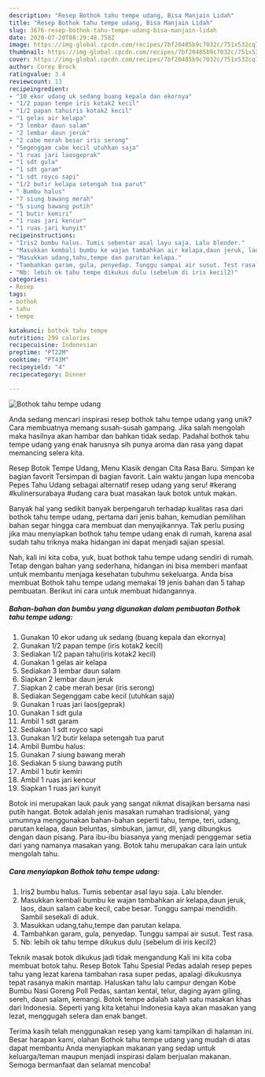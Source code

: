 ```yaml
---
description: "Resep Bothok tahu tempe udang, Bisa Manjain Lidah"
title: "Resep Bothok tahu tempe udang, Bisa Manjain Lidah"
slug: 3676-resep-bothok-tahu-tempe-udang-bisa-manjain-lidah
date: 2020-07-20T08:29:48.758Z
image: https://img-global.cpcdn.com/recipes/7bf20485b9c7032c/751x532cq70/bothok-tahu-tempe-udang-foto-resep-utama.jpg
thumbnail: https://img-global.cpcdn.com/recipes/7bf20485b9c7032c/751x532cq70/bothok-tahu-tempe-udang-foto-resep-utama.jpg
cover: https://img-global.cpcdn.com/recipes/7bf20485b9c7032c/751x532cq70/bothok-tahu-tempe-udang-foto-resep-utama.jpg
author: Corey Brock
ratingvalue: 3.4
reviewcount: 13
recipeingredient:
- "10 ekor udang uk sedang buang kepala dan ekornya"
- "1/2 papan tempe iris kotak2 kecil"
- "1/2 papan tahuiris kotak2 kecil"
- "1 gelas air kelapa"
- "3 lembar daun salam"
- "2 lembar daun jeruk"
- "2 cabe merah besar iris serong"
- "Segenggam cabe kecil utuhkan saja"
- "1 ruas jari laosgeprak"
- "1 sdt gula"
- "1 sdt garam"
- "1 sdt royco sapi"
- "1/2 butir kelapa setengah tua parut"
- " Bumbu halus"
- "7 siung bawang merah"
- "5 siung bawang putih"
- "1 butir kemiri"
- "1 ruas jari kencur"
- "1 ruas jari kunyit"
recipeinstructions:
- "Iris2 bumbu halus. Tumis sebentar asal layu saja. Lalu blender."
- "Masukkan kembali bumbu ke wajan tambahkan air kelapa,daun jeruk, laos, daun salam cabe kecil, cabe besar. Tunggu sampai mendidih. Sambil sesekali di aduk."
- "Masukkan udang,tahu,tempe dan parutan kelapa."
- "Tambahkan garam, gula, penyedap. Tunggu sampai air susut. Test rasa."
- "Nb: lebih ok tahu tempe dikukus dulu (sebelum di iris kecil2)"
categories:
- Resep
tags:
- bothok
- tahu
- tempe

katakunci: bothok tahu tempe 
nutrition: 299 calories
recipecuisine: Indonesian
preptime: "PT22M"
cooktime: "PT43M"
recipeyield: "4"
recipecategory: Dinner

---
```



![Bothok tahu tempe udang](https://img-global.cpcdn.com/recipes/7bf20485b9c7032c/751x532cq70/bothok-tahu-tempe-udang-foto-resep-utama.jpg)

Anda sedang mencari inspirasi resep bothok tahu tempe udang yang unik? Cara membuatnya memang susah-susah gampang. Jika salah mengolah maka hasilnya akan hambar dan bahkan tidak sedap. Padahal bothok tahu tempe udang yang enak harusnya sih punya aroma dan rasa yang dapat memancing selera kita.

Resep Botok Tempe Udang, Menu Klasik dengan Cita Rasa Baru. Simpan ke bagian favorit Tersimpan di bagian favorit. Lain waktu jangan lupa mencoba Pepes Tahu Udang sebagai alternatif resep udang yang seru! #kerang #kulinersurabaya #udang cara buat masakan lauk botok untuk makan.

Banyak hal yang sedikit banyak berpengaruh terhadap kualitas rasa dari bothok tahu tempe udang, pertama dari jenis bahan, kemudian pemilihan bahan segar hingga cara membuat dan menyajikannya. Tak perlu pusing jika mau menyiapkan bothok tahu tempe udang enak di rumah, karena asal sudah tahu triknya maka hidangan ini dapat menjadi sajian spesial.


Nah, kali ini kita coba, yuk, buat bothok tahu tempe udang sendiri di rumah. Tetap dengan bahan yang sederhana, hidangan ini bisa memberi manfaat untuk membantu menjaga kesehatan tubuhmu sekeluarga. Anda bisa membuat Bothok tahu tempe udang memakai 19 jenis bahan dan 5 tahap pembuatan. Berikut ini cara untuk membuat hidangannya.

<!--inarticleads1-->

##### Bahan-bahan dan bumbu yang digunakan dalam pembuatan Bothok tahu tempe udang:

1. Gunakan 10 ekor udang uk sedang (buang kepala dan ekornya)
1. Gunakan 1/2 papan tempe (iris kotak2 kecil)
1. Sediakan 1/2 papan tahu(iris kotak2 kecil)
1. Gunakan 1 gelas air kelapa
1. Sediakan 3 lembar daun salam
1. Siapkan 2 lembar daun jeruk
1. Siapkan 2 cabe merah besar (iris serong)
1. Sediakan Segenggam cabe kecil (utuhkan saja)
1. Gunakan 1 ruas jari laos(geprak)
1. Gunakan 1 sdt gula
1. Ambil 1 sdt garam
1. Sediakan 1 sdt royco sapi
1. Gunakan 1/2 butir kelapa setengah tua parut
1. Ambil  Bumbu halus:
1. Gunakan 7 siung bawang merah
1. Sediakan 5 siung bawang putih
1. Ambil 1 butir kemiri
1. Ambil 1 ruas jari kencur
1. Siapkan 1 ruas jari kunyit


Botok ini merupakan lauk pauk yang sangat nikmat disajikan bersama nasi putih hangat. Botok adalah jenis masakan rumahan tradisional, yang umumnya menggunakan bahan-bahan seperti tahu, tempe, teri, udang, parutan kelapa, daun beluntas, simbukan, jamur, dll, yang dibungkus dengan daun pisang. Para ibu-ibu biasanya yang menjadi penggemar setia dari yang namanya masakan yang. Botok tahu merupakan cara lain untuk mengolah tahu. 

<!--inarticleads2-->

##### Cara menyiapkan Bothok tahu tempe udang:

1. Iris2 bumbu halus. Tumis sebentar asal layu saja. Lalu blender.
1. Masukkan kembali bumbu ke wajan tambahkan air kelapa,daun jeruk, laos, daun salam cabe kecil, cabe besar. Tunggu sampai mendidih. Sambil sesekali di aduk.
1. Masukkan udang,tahu,tempe dan parutan kelapa.
1. Tambahkan garam, gula, penyedap. Tunggu sampai air susut. Test rasa.
1. Nb: lebih ok tahu tempe dikukus dulu (sebelum di iris kecil2)


Teknik masak botok dikukus jadi tidak mengandung Kali ini kita coba membuat botok tahu. Resep Botok Tahu Spesial Pedas adalah resep pepes tahu yang lezat karena tambahan rasa super pedas, apalagi dikukusnya tepat rasanya makin mantap. Haluskan tahu lalu campur dengan Kobe Bumbu Nasi Goreng Poll Pedas, santan kental, telur, daging ayam giling, sereh, daun salam, kemangi. Botok tempe adalah salah satu masakan khas dari Indonesia. Seperti yang kita ketahui Indonesia kaya akan masakan yang lezat, menggugah selera dan enak banget. 

Terima kasih telah menggunakan resep yang kami tampilkan di halaman ini. Besar harapan kami, olahan Bothok tahu tempe udang yang mudah di atas dapat membantu Anda menyiapkan makanan yang sedap untuk keluarga/teman maupun menjadi inspirasi dalam berjualan makanan. Semoga bermanfaat dan selamat mencoba!
